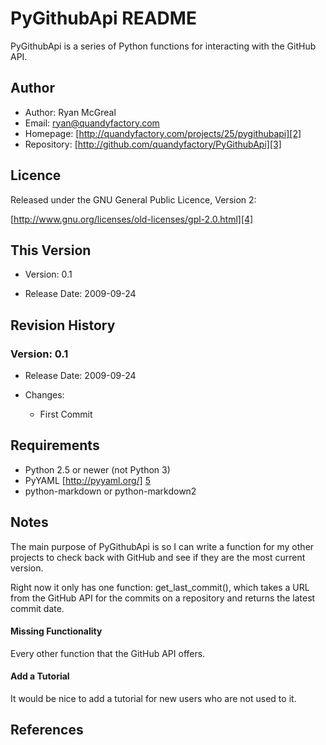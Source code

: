 # PyGithubApi README

PyGithubApi is a series of Python functions for interacting with the GitHub API.

## Author

  * Author: Ryan McGreal
  * Email: [ryan@quandyfactory.com][1]
  * Homepage: [http://quandyfactory.com/projects/25/pygithubapi][2]
  * Repository: [http://github.com/quandyfactory/PyGithubApi][3]

## Licence

Released under the GNU General Public Licence, Version 2:

[http://www.gnu.org/licenses/old-licenses/gpl-2.0.html][4]

## This Version

  * Version: 0.1

  * Release Date: 2009-09-24

## Revision History

### Version: 0.1

  * Release Date: 2009-09-24

  * Changes:

    * First Commit

## Requirements

  * Python 2.5 or newer (not Python 3)
  * PyYAML [http://pyyaml.org/] [5]
  * python-markdown or python-markdown2

## Notes

The main purpose of PyGithubApi is so I can write a function for my other projects to check back with GitHub and see if they are the most current version.

Right now it only has one function: get_last_commit(), which takes a URL from the GitHub API for the commits on a repository and returns the latest commit date.

#### Missing Functionality

Every other function that the GitHub API offers.

#### Add a Tutorial

It would be nice to add a tutorial for new users who are not used to it.

## References

   [1]: mailto:ryan@quandyfactory.com

   [2]: http://quandyfactory.com/projects/25/pygithubapi

   [3]: http://github.com/quandyfactory/PyGithubApi

   [4]: http://www.gnu.org/licenses/old-licenses/gpl-2.0.html

   [5]: http://pyyaml.org/

